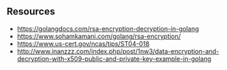 ## Resources  
- https://golangdocs.com/rsa-encryption-decryption-in-golang  
- https://www.sohamkamani.com/golang/rsa-encryption/  
- https://www.us-cert.gov/ncas/tips/ST04-018  
- http://www.inanzzz.com/index.php/post/1nw3/data-encryption-and-decryption-with-x509-public-and-private-key-example-in-golang  
